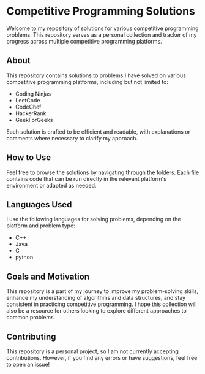 # Competitive Programming Solutions

Welcome to my repository of solutions for various competitive programming problems. This repository serves as a personal collection and tracker of my progress across multiple competitive programming platforms.

## About

This repository contains solutions to problems I have solved on various competitive programming platforms, including but not limited to:

- Coding Ninjas
- LeetCode
- CodeChef
- HackerRank
- GeekForGeeks

Each solution is crafted to be efficient and readable, with explanations or comments where necessary to clarify my approach.

## How to Use

Feel free to browse the solutions by navigating through the folders. Each file contains code that can be run directly in the relevant platform's environment or adapted as needed.

## Languages Used

I use the following languages for solving problems, depending on the platform and problem type:
- C++
- Java
- C
- python

## Goals and Motivation

This repository is a part of my journey to improve my problem-solving skills, enhance my understanding of algorithms and data structures, and stay consistent in practicing competitive programming. I hope this collection will also be a resource for others looking to explore different approaches to common problems.

## Contributing

This repository is a personal project, so I am not currently accepting contributions. However, if you find any errors or have suggestions, feel free to open an issue!

